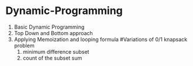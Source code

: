# Dynamic-Programming
1. Basic Dynamic Programming
2. Top Down and Bottom approach
3. Applying Memoization and looping formula
   #Variations of 0/1 knapsack problem
   1. minimum difference subset 
   2. count of the subset sum
